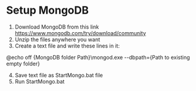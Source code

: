 # Setup MongoDB

1. Download MongoDB from this link https://www.mongodb.com/try/download/community
2. Unzip the files anywhere you want
3. Create a text file and write these lines in it:

@echo off
{MongoDB folder Path}\mongod.exe --dbpath={Path to existing empty folder}

4. Save text file as StartMongo.bat file
5. Run StartMongo.bat